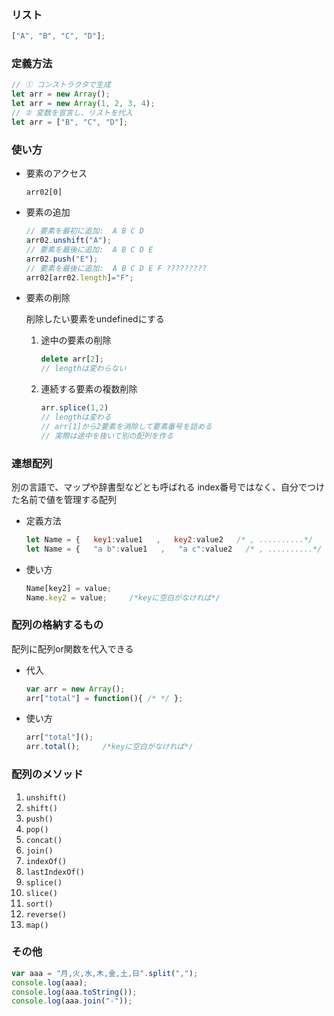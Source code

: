 ### リスト

```javascript
["A", "B", "C", "D"];
```



### 定義方法

```javascript
// ① コンストラクタで生成
let arr = new Array();
let arr = new Array(1, 2, 3, 4);
// ② 変数を宣言し、リストを代入
let arr = ["B", "C", "D"];
```



### 使い方

* 要素のアクセス

   `arr02[0]`

* 要素の追加

   ```javascript
   // 要素を最初に追加:  A B C D
   arr02.unshift("A");
   // 要素を最後に追加:  A B C D E
   arr02.push("E");
   // 要素を最後に追加:  A B C D E F ?????????
   arr02[arr02.length]="F";
   ```

* 要素の削除

   削除したい要素をundefinedにする

   1. 途中の要素の削除

      ```javascript
      delete arr[2];
      // lengthは変わらない
      ```

   2. 連続する要素の複数削除

      ```javascript
      arr.splice(1,2)
      // lengthは変わる
      // arr[1]から2要素を消除して要素番号を詰める
      // 実際は途中を抜いて別の配列を作る
      ```



### 連想配列

別の言語で、マップや辞書型などとも呼ばれる
index番号ではなく、自分でつけた名前で値を管理する配列

* 定義方法

   ```javascript
   let Name = {   key1:value1   ,   key2:value2   /* , ..........*/   };
   let Name = {   "a b":value1   ,   "a c":value2   /* , ..........*/   };
   ```

* 使い方

   ```javascript
   Name[key2] = value;
   Name.key2 = value;     /*keyに空白がなければ*/
   ```



### 配列の格納するもの

配列に配列or関数を代入できる

* 代入

   ```javascript
   var arr = new Array();
   arr["total"] = function(){ /* */ };
   ```

* 使い方

   ```javascript
   arr["total"]();
   arr.total();     /*keyに空白がなければ*/
   ```



### 配列のメソッド

1. `unshift()`
2. `shift()`
3. `push()`
4. `pop()`
5. `concat()`
6. `join()`
7. `indexOf()`
8. `lastIndexOf()`
9. `splice()`
10. `slice()`
11. `sort()`
12. `reverse()`
13. `map()`



### その他

```javascript
var aaa = "月,火,水,木,金,土,日".split(",");
console.log(aaa);
console.log(aaa.toString());
console.log(aaa.join("-"));
```













